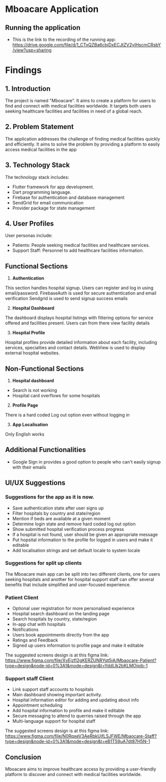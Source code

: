 # Mboacare Application

## Running the application
- This is the link to the recording of the running app: https://drive.google.com/file/d/1_CTxQZBa6cbjDxECJtZV2yIHscmCRsbY/view?usp=sharing

# Findings

## 1. Introduction

The project is named "Mboacare". It aims to create a platform for users to find and connect with medical facilities worldwide. It targets both users seeking healthcare facilities and facilities in need of a global reach.

## 2. Problem Statement
The application addresses the challenge of finding medical facilities quickly and efficiently. It aims to solve the problem by providing a platform to easily access medical facilities in the app

## 3. Technology Stack
The technology stack includes:
- Flutter framework for app development.
- Dart programming language.
- Firebase for authentication and database management
- SendGrid for email communication
- Provider package for state management

## 4. User Profiles
   User personas include:
   - Patients: People seeking medical facilities and healthcare services.
   - Support Staff: Personnel to add healthcare facilities information.

## Functional Sections

1.  **Authentication**

This section handles hospital signup. Users can register and log in using email/password. FirebaseAuth is used for secure authentication and email verification
Sendgrid is used to send signup success emails

2. **Hospital Dashboard**

The dashboard displays hospital listings with filtering options for service offered and facilities present. Users can from there view facility details

3. **Hospital Profile**

Hospital profiles provide detailed information about each facility, including services, specialties and contact details. WebView is used to display external hospital websites.

## Non-Functional Sections

 1. **Hospital dashboard**

 - Search is not working
 - Hospital card overflows for some hospitals

2. **Profile Page**

There is a hard coded Log out option even without logging in

3. **App Localisation**

Only English works

## Additional Functionalities

- Google Sign in provides a good option to people who can't easily signup with their emails

## UI/UX Suggestions

### Suggestions for the app as it is now.
- Save authentication state after user signs up
- Filter hospitals by country and state/region
- Mention if beds are available at a given moment
- Determine login state and remove hard coded log out option
- Show submitted hospital verification process progress
- If a hospital is not found, user should be given an appropriate message
- Put hopsital information to the profile for logged in users and make it editable
- Add localisation strings and set default locale to system locale

### Suggestions for split up clients

The Mboacare main app can be split into two different clients, one for users seeking hospitals and another for hospital support staff can offer several benefits that include simplified and user-focused experience.

### Patient Client
- Optional user registration for more personalised experience
- Hospital search dashboard on the landing page
- Search hospitals by country, state/region
- In-app chat with hospitals
- Notifications
- Users book appointments directly from the app
- Ratings and Feedback
- Signed up users information to profile page and make it editable

The suggested screens design is at this figma link: https://www.figma.com/file/XvEjzfI2gKERZUNRYqt5jA/Mbaocare-Patient?type=design&node-id=0%3A1&mode=design&t=YddLIk2bKLMOjpib-1

### Support staff Client
- Link support staff accounts to hospitals
- Main dashboard showing important activity.
- Hospital information editor for adding and updating about info
- Appointment scheduling
- Add hospital information to profile and make it editable
- Secure messaging to attend to querries raised through the app
- Multi-language support for hospital staff

The suggested screens design is at this figma link: https://www.figma.com/file/N0RqxeV3AeRbkUjfLSJFWE/Mbaocare-Staff?type=design&node-id=0%3A1&mode=design&t=eB1T59uA7dt87H5N-1

## Conclusion

Mboacare aims to improve healthcare access by providing a user-friendly platform to discover and connect with medical facilities worldwide.


